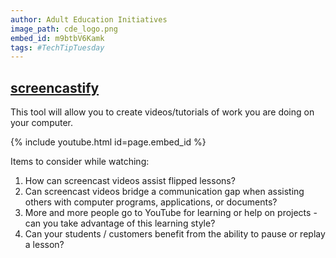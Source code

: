 ```yaml
---
author: Adult Education Initiatives
image_path: cde_logo.png
embed_id: m9btbV6Kamk
tags: #TechTipTuesday
---
```

## [screencastify](https://www.screencastify.com/)

This tool will allow you to create videos/tutorials of work you are doing on your computer.

{% include youtube.html id=page.embed_id %}

Items to consider while watching:

  1.  How can screencast videos assist flipped lessons?
  2.  Can screencast videos bridge a communication gap when assisting others with computer programs, applications, or documents?
  3.  More and more people go to YouTube for learning or help on projects - can you take advantage of this learning style?
  4.  Can your students / customers benefit from the ability to pause or replay a lesson?